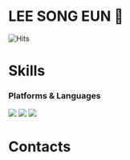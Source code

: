 # LEE SONG EUN 👋

![Hits](https://hits.seeyoufarm.com/api/count/incr/badge.svg?url=https%3A%2F%2Fgithub.com%2Feun-dong2&count_bg=%2379C83D&title_bg=%23555555&icon=&icon_color=%23E7E7E7&title=hits&edge_flat=false)


# Skills
### Platforms & Languages
<img src="https://img.shields.io/badge/python-3776AB?style=flat-square&logo=html5&logoColor=white"/>
<img src="https://img.shields.io/badge/jupyter-F37626?style=flat-square&logo=html5&logoColor=white"/>
<img src="https://img.shields.io/badge/googlecolab-F9AB00?style=flat-square&logo=html5&logoColor=white"/>


# Contacts
<!--
**eun-dong2/eun-dong2** is a ✨ _special_ ✨ repository because its `README.md` (this file) appears on your GitHub profile.

Here are some ideas to get you started:

- 🔭 I’m currently working on ...
- 🌱 I’m currently learning ...
- 👯 I’m looking to collaborate on ...
- 🤔 I’m looking for help with ...
- 💬 Ask me about ...
- 📫 How to reach me: ...
- 😄 Pronouns: ...
- ⚡ Fun fact: ...
-->
